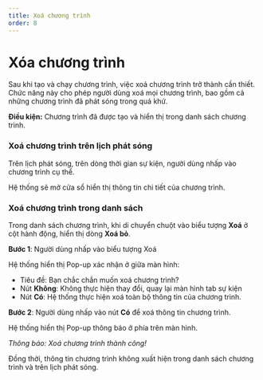 ```yaml
---
title: Xoá chương trình
order: 8
---
```

# Xóa chương trình
Sau khi tạo và chạy chương trình, việc xoá chương trình trở thành cần thiết. Chức năng này cho phép người dùng xoá mọi chương trình, bao gồm cả những chương trình đã phát sóng trong quá khứ.

**Điều kiện:** Chương trình đã được tạo và hiển thị trong danh sách chương trình.

### Xoá chương trình trên lịch phát sóng

Trên lịch phát sóng, trên dòng thời gian sự kiện, người dùng nhấp vào chương trình cụ thể.

Hệ thống sẽ mở cửa sổ hiển thị thông tin chi tiết của chương trình.

### Xoá chương trình trong danh sách

Trong danh sách chương trình, khi di chuyển chuột vào biểu tượng **Xoá** ở cột hành động, hiển thị dòng **Xoá bỏ**.

**Bước 1**: Người dùng nhấp vào biểu tượng Xoá

Hệ thống hiển thị Pop-up xác nhận ở giữa màn hình:

 <!-- ![]() -->

 * Tiêu đề: Bạn chắc chắn muốn xoá chương trình?
 * Nút **Không**: Không thực hiện thay đổi, quay lại màn hình tab sự kiện
 * Nút **Có**: Hệ thống thực hiện xoá toàn bộ thông tin của chương trình.

**Bước 2**: 
Người dùng nhấp vào nút **Có** để xoá thông tin chương trình.

Hệ thống hiển thị Pop-up thông báo ở phía trên màn hình.

 <!-- ![]() -->
 *Thông báo: Xoá chương trình thành công!*

Đồng thời, thông tin chương trình không xuất hiện trong danh sách chương trình và trên lịch phát sóng.

